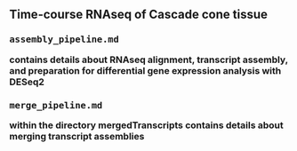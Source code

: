 ## Time-course RNAseq of Cascade cone tissue

### <pre>assembly_pipeline.md</pre> contains details about RNAseq alignment, transcript assembly, and preparation for differential gene expression analysis with DESeq2

### <pre>merge_pipeline.md</pre> within the directory <strong>mergedTranscripts</strong> contains details about merging transcript assemblies
